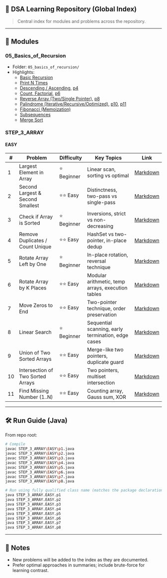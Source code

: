 ## 🚀 DSA Learning Repository (Global Index)

> Central index for modules and problems across the repository.

---

## 📁 Modules

### 05_Basics_of_Recursion
- Folder: `05_basics_of_recursion/`
- Highlights:
  - [Basic Recursion](05_basics_of_recursion/p1_basic_recursion.md)
  - [Print N Times](05_basics_of_recursion/p2_print_n_times.md)
  - [Descending / Ascending](05_basics_of_recursion/p3_print_descending.md), [p4](05_basics_of_recursion/p4_print_ascending.md)
  - [Count, Factorial](05_basics_of_recursion/p5_count_recursion.md), [p6](05_basics_of_recursion/p6_factorial.md)
  - [Reverse Array (Two/Single Pointer)](05_basics_of_recursion/p7_reverse_array_two_pointers.md), [p8](05_basics_of_recursion/p8_reverse_array_single_pointer.md)
  - [Palindrome (Iterative/Recursive/Optimized)](05_basics_of_recursion/p9_palindrome_iterative.md), [p10](05_basics_of_recursion/p10_palindrome_recursive.md), [p11](05_basics_of_recursion/p11_palindrome_optimized.md)
  - [Fibonacci (Memoization)](05_basics_of_recursion/p12_fibonacci_memoization.md)
  - [Subsequences](05_basics_of_recursion/p13_subsequence_notes.md)
  - [Merge Sort](05_basics_of_recursion/p14_merge_sort.md)

### STEP_3_ARRAY

#### EASY
| # | Problem | Difficulty | Key Topics | Link |
|---|---------|------------|------------|------|
| 1 | Largest Element in Array | ⭐ Beginner | Linear scan, sorting vs optimal | [Markdown](STEP_3_ARRAY/EASY/p1_largest_element.md) |
| 2 | Second Largest & Second Smallest | ⭐⭐ Easy | Distinctness, two-pass vs single-pass | [Markdown](STEP_3_ARRAY/EASY/p2_second_largest_smallest.md) |
| 3 | Check if Array is Sorted | ⭐ Beginner | Inversions, strict vs non-decreasing | [Markdown](STEP_3_ARRAY/EASY/p3_check_sorted.md) |
| 4 | Remove Duplicates / Count Unique | ⭐⭐ Easy | HashSet vs two-pointer, in-place dedup | [Markdown](STEP_3_ARRAY/EASY/p4_remove_duplicates.md) |
| 5 | Rotate Array Left by One | ⭐ Beginner | In-place rotation, reversal technique | [Markdown](STEP_3_ARRAY/EASY/p5_rotate_left_by_one.md) |
| 6 | Rotate Array by K Places | ⭐⭐ Easy | Modular arithmetic, temp arrays, execution tables | [Markdown](STEP_3_ARRAY/EASY/p6_rotate_by_k_places.md) |
| 7 | Move Zeros to End | ⭐⭐ Easy | Two-pointer technique, order preservation | [Markdown](STEP_3_ARRAY/EASY/p7_move_zeros_to_end.md) |
| 8 | Linear Search | ⭐ Beginner | Sequential scanning, early termination, edge cases | [Markdown](STEP_3_ARRAY/EASY/p8_linear_search.md) |
| 9 | Union of Two Sorted Arrays | ⭐⭐ Easy | Merge-like two pointers, duplicate guard | [Markdown](STEP_3_ARRAY/EASY/p9_union_of_two_sorted_arrays.md) |
| 10 | Intersection of Two Sorted Arrays | ⭐⭐ Easy | Two pointers, multiset intersection | [Markdown](STEP_3_ARRAY/EASY/p10_intersection_of_two_sorted_arrays.md) |
| 11 | Find Missing Number (1..N) | ⭐⭐ Easy | Counting array, Gauss sum, XOR | [Markdown](STEP_3_ARRAY/EASY/p11_find_missing_number.md) |

---

## 🛠️ Run Guide (Java)
From repo root:

```bash
# Compile
javac STEP_3_ARRAY\EASY\p1.java
javac STEP_3_ARRAY\EASY\p2.java
javac STEP_3_ARRAY\EASY\p3.java
javac STEP_3_ARRAY\EASY\p4.java
javac STEP_3_ARRAY\EASY\p5.java
javac STEP_3_ARRAY\EASY\p6.java
javac STEP_3_ARRAY\EASY\p7.java
javac STEP_3_ARRAY\EASY\p8.java

# Run using fully qualified class name (matches the package declaration)
java STEP_3_ARRAY.EASY.p1
java STEP_3_ARRAY.EASY.p2
java STEP_3_ARRAY.EASY.p3
java STEP_3_ARRAY.EASY.p4
java STEP_3_ARRAY.EASY.p5
java STEP_3_ARRAY.EASY.p6
java STEP_3_ARRAY.EASY.p7
java STEP_3_ARRAY.EASY.p8
```

---

## 📌 Notes
- New problems will be added to the index as they are documented.
- Prefer optimal approaches in summaries; include brute-force for learning contrast.
